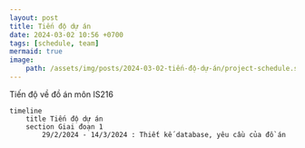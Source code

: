 ```yaml
---
layout: post
title: Tiến độ dự án
date: 2024-03-02 10:56 +0700
tags: [schedule, team]
mermaid: true
image: 
    path: /assets/img/posts/2024-03-02-tiến-độ-dự-án/project-schedule.svg
---
```


Tiến độ về đồ án môn IS216

```mermaid
timeline
    title Tiến độ dự án
    section Giai đoạn 1
        29/2/2024 - 14/3/2024 : Thiết kế database, yêu cầu của đồ án
```
